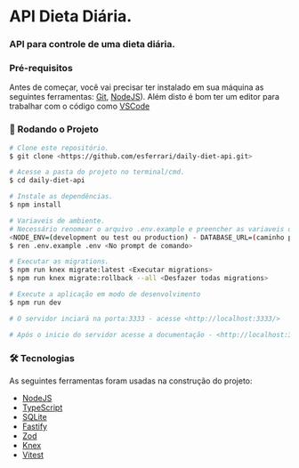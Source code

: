# API Dieta Diária.

### API para controle de uma dieta diária.

### Pré-requisitos

Antes de começar, você vai precisar ter instalado em sua máquina as seguintes ferramentas:
[Git](https://git-scm.com), [NodeJS](https://nodejs.org/en)). 
Além disto é bom ter um editor para trabalhar com o código como [VSCode](https://code.visualstudio.com/)

### 🎲 Rodando o Projeto

```bash
# Clone este repositório.
$ git clone <https://github.com/esferrari/daily-diet-api.git>

# Acesse a pasta do projeto no terminal/cmd.
$ cd daily-diet-api

# Instale as dependências.
$ npm install

# Variaveis de ambiente.
# Necessário renomear o arquivo .env.example e preencher as variaveis de ambiente.
<NODE_ENV=(development ou test ou production) - DATABASE_URL=(caminho para salvar o arquivo de banco de dados) - HASH=(String utilizada para assinar token JWT)>
$ ren .env.example .env <No prompt de comando>

# Executar as migrations.
$ npm run knex migrate:latest <Executar migrations>
$ npm run knex migrate:rollback --all <Desfazer todas migrations>

# Execute a aplicação em modo de desenvolvimento
$ npm run dev

# O servidor inciará na porta:3333 - acesse <http://localhost:3333/>

# Após o inicio do servidor acesse a documentação - <http://localhost:3333/docs>
```

### 🛠 Tecnologias

As seguintes ferramentas foram usadas na construção do projeto:

- [NodeJS](https://nodejs.org/en)
- [TypeScript](https://www.typescriptlang.org/)
- [SQLite](https://www.sqlite.org/index.html)
- [Fastify](https://www.fastify.io/)
- [Zod](https://zod.dev/)
- [Knex](https://knexjs.org/)
- [Vitest](https://vitest.dev/)

